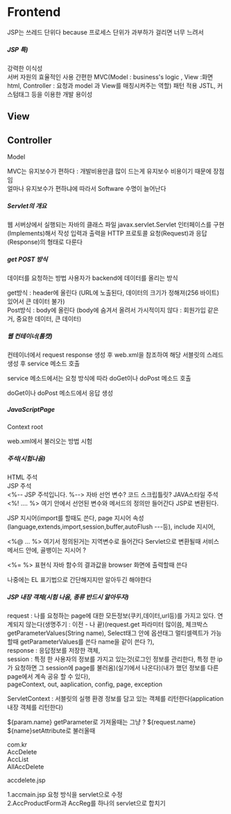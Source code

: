 # Frontend
JSP는 쓰레드 단위다 because 프로세스 단위가 과부하가 걸리면 너무 느려서

##### JSP 특)
강력한 이식성  
서버 자원의 효율적인 사용
간편한 MVC(Model : business's logic , View :화면 html, Controller : 요청과 model 과 View를  매칭시켜주는 역할) 패턴 적용
JSTL, 커스텀태그 등을 이용한 개발 용이성  
  
  View  
  -----  
  Controller  
  -----  
  Model  
  
MVC는 유지보수가 편하다 : 개발비용만큼 많이 드는게 유지보수 비용이기 때문에 장점임  
얼마나 유지보수가 편하냐에 따라서 Software 수명이 늘어난다

##### Servlet의 개요  
웹 서버상에서 실행되는 자바의 클래스 파일
javax.servlet.Servlet 인터페이스를 구현(Implements)해서 작성
입력과 출력을 HTTP 프로토콜 요청(Request)과 응답(Response)의 형태로 다룬다

##### get POST 방식
데이터를 요청하는 방법
사용자가 backend에 데이터를 올리는 방식  
  
get방식 : header에 올린다 (URL에 노출된다, 데이터의 크기가 정해져(256 바이트) 있어서 큰 데이터 불가)  
Post방식 :  body에 올린다 (body에 숨겨서 올려서 가시적이지 않다 : 회원가입 같은거, 중요한 데이터, 큰 데이터)

##### 웹 컨테이너(톰캣)
컨테이너에서 request response 생성 후 web.xml을 참조하여 해당 서블릿의 스레드 생성 후 service 메소드 호출  
  
service 메소드에서는 요청 방식에 따라 doGet이나 doPost 메소드 호출  
  
doGet이나 doPost 메소드에서 응답 생성  

##### JavaScriptPage
Context root

web.xml에서 불러오는 방법 시험

##### 주석(시험나옴)
HTML 주석  
JSP 주석  
<%-- JSP 주석입니다. %-->
자바 선언 변수? 코드 스크립틀릿?
JAVA스타일 주석  
<%! .... %> 여기 안에서 선언된 변수와 메서드의 정의만 들어간다 JSP로 변환된다.  

JSP 지시어(import를 할때도 쓴다, page 지시어 속성(language,extends,import,session,buffer,autoFlush ---등), include 지시어,    

<%@ ... %> 여기서 정의된거는 지역변수로 들어간다 Servlet으로 변환될때 서비스 메서드 안에, 골뱅이는 지시어 ?  

<%= %> 표현식 자바 함수의 결과값을 browser 화면에 출력할때 쓴다  

나중에는 EL 표기법으로 간단해지지만 알아두긴 해야한다


##### JSP 내장 객체(시험 나옴, 종류 반드시 알아두자)
request : 나를 요청하는 page에 대한 모든정보(쿠키,데이터,url등)를 가지고 있다. 연계되지 않는다(생명주기 : 이전 - 나 끝)(request.get 파라미터 많이씀, 체크박스 getParameterValues(String name), Select태그 안에 옵션태그 멀티셀렉트가 가능할때 getParameterValues를 쓴다 name을 같이 쓴다 ?),  
response : 응답정보를 저장한 객체,  
session : 특정 한 사용자의 정보를 가지고 있는것(로그인 정보를 관리한다, 특정 한 ip가 요청하면 그 session에 page를 불러옴)(실기에서 나온다)(내가 했던 정보를 다른 page에서 계속
공유 할 수 있다),     
pageContext, out, aaplication, config, page, exception  


ServletContext : 서블릿의 실행 환경 정보를 담고 있는 객체를 리턴한다(application 내장 객체를 리턴한다)


${param.name} getParameter로 가져올때는 그냥 ?
${request.name}
${name}setAttribute로 불러올때


com.kr  
AccDelete  
AccList  
AllAccDelete  

accdelete.jsp  

1.accmain.jsp 요청 방식을 servlet으로 수정  
2.AccProductForm과 AccReg를 하나의 servlet으로 합치기  
